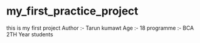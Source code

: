 # my_first_practice_project
this is my first project
Author :- Tarun kumawt
Age :- 18
programme :- BCA 2TH Year students

